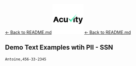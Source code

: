 [<- Back to README.md](README.md)
<img src="https://raw.githubusercontent.com/acuvity/demo-examples/refs/heads/main/icons/acuvity.png" width="100" height="100">
[<- Back to README.md](README.md)
## Demo Text Examples wtih PII - SSN

```bash
Antoine,456-33-2345
```
